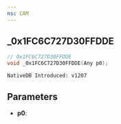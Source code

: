 ```yaml
---
ns: CAM
---
```

## _0x1FC6C727D30FFDDE

```c
// 0x1FC6C727D30FFDDE
void _0x1FC6C727D30FFDDE(Any p0);
```

```
NativeDB Introduced: v1207
```

## Parameters
* **p0**:
